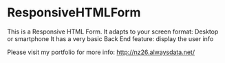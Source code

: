 # ResponsiveHTMLForm
This is a Responsive HTML Form. It adapts to your screen format: Desktop or smartphone
It has a very basic Back End feature: display the user info

Please visit my portfolio for more info: http://nz26.alwaysdata.net/
